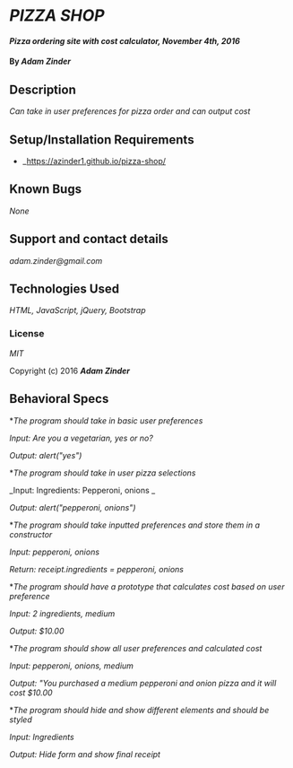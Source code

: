# _PIZZA SHOP_

#### _Pizza ordering site with cost calculator, November 4th, 2016_

#### By _**Adam Zinder**_

## Description

_Can take in user preferences for pizza order and can output cost_

## Setup/Installation Requirements

* _https://azinder1.github.io/pizza-shop/

## Known Bugs

_None_

## Support and contact details

_adam.zinder@gmail.com_

## Technologies Used

_HTML, JavaScript, jQuery, Bootstrap_

### License

*MIT*

Copyright (c) 2016 **_Adam Zinder_**

## Behavioral Specs

**The program should take in basic user preferences*

  _Input: Are you a vegetarian, yes or no?_

  _Output: alert("yes")_

**The program should take in user pizza selections*  

  _Input: Ingredients: Pepperoni, onions  _

  _Output: alert("pepperoni, onions")_

**The program should take inputted preferences and store them in a constructor*

  _Input: pepperoni, onions_

  _Return: receipt.ingredients = pepperoni, onions_

**The program should have a prototype that calculates cost based on user preference*

_Input: 2 ingredients, medium_

_Output: $10.00_

**The program should show all user preferences and calculated cost*

_Input: pepperoni, onions, medium_

_Output: "You purchased a medium pepperoni and onion pizza and it will cost $10.00_

**The program should hide and show different elements and should be styled*

_Input: Ingredients_

_Output: Hide form and show final receipt_
